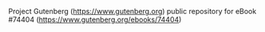 Project Gutenberg (https://www.gutenberg.org) public repository for eBook #74404 (https://www.gutenberg.org/ebooks/74404)
